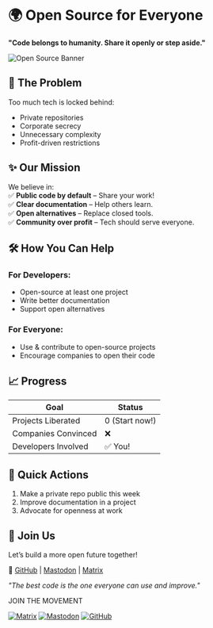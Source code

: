 
# 🌍 Open Source for Everyone  

**"Code belongs to humanity. Share it openly or step aside."**  

![Open Source Banner](https://placehold.co/1200x400/000000/FFFFFF?text=SHARE_YOUR_CODE)  

## 🚫 The Problem  
Too much tech is locked behind:  
- Private repositories  
- Corporate secrecy  
- Unnecessary complexity  
- Profit-driven restrictions  

## ✨ Our Mission  
We believe in:  
✅ **Public code by default** – Share your work!  
✅ **Clear documentation** – Help others learn.  
✅ **Open alternatives** – Replace closed tools.  
✅ **Community over profit** – Tech should serve everyone.  

## 🛠️ How You Can Help  
### For Developers:  
- Open-source at least one project  
- Write better documentation  
- Support open alternatives  

### For Everyone:  
- Use & contribute to open-source projects  
- Encourage companies to open their code  

## 📈 Progress  
| Goal                | Status       |  
|---------------------|--------------|  
| Projects Liberated  | 0 (Start now!) |  
| Companies Convinced | ❌           |  
| Developers Involved | ✅ You!      |  

## 🚀 Quick Actions  
1. Make a private repo public this week  
2. Improve documentation in a project  
3. Advocate for openness at work  

## 💬 Join Us  
Let’s build a more open future together!  

🔗 [GitHub](https://github.com) | [Mastodon](https://mastodon.social) | [Matrix](https://matrix.org)  

*"The best code is the one everyone can use and improve."*  

JOIN THE MOVEMENT

[![Matrix](https://img.shields.io/badge/Matrix-000000?style=flat&logo=matrix&logoColor=white)](https://matrix.org)
[![Mastodon](https://img.shields.io/badge/Mastodon-6364FF?style=flat&logo=mastodon&logoColor=white)](https://joinmastodon.org)
[![GitHub](https://img.shields.io/badge/GitHub-181717?style=flat&logo=github&logoColor=white)](https://github.com/open-source)
